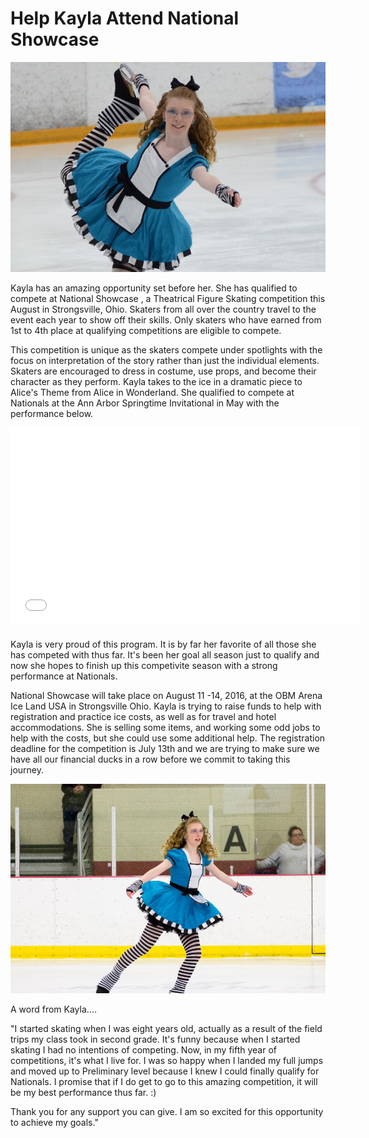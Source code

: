 # Help Kayla Attend National Showcase

![](images/kayla_nationalshowcase.jpg)

Kayla has an amazing opportunity set before her. She has qualified to compete at National Showcase , a Theatrical Figure Skating competition this August in Strongsville, Ohio. Skaters from all over the country travel to the event each year to show off their skills. Only skaters who have earned from 1st to 4th place at qualifying competitions are eligible to compete.

This competition is unique as the skaters compete under spotlights with the focus on interpretation of the story rather than just the individual elements. Skaters are encouraged to dress in costume, use props, and become their character as they perform. Kayla takes to the ice in a dramatic piece to Alice's Theme from Alice in Wonderland. She qualified to compete at Nationals at the Ann Arbor Springtime Invitational in May with the performance below.  

<iframe media_type="0" media_id="oN8ED4n8b5E" class="youtube-replace" title="YouTube video player" style="margin-bottom:20px;width:560px;height:315px;" src="//www.youtube.com/embed/oN8ED4n8b5E/?rel=0" frameborder="0" allowfullscreen="1"></iframe>
Kayla is very proud of this program. It is by far her favorite of all those she has competed with thus far.  It's been her goal all season just to qualify and now she hopes to finish up this competivite season with a strong performance at Nationals. 

National Showcase will take place on August 11 -14, 2016, at the OBM Arena Ice Land USA in Strongsville Ohio.  Kayla is trying to raise funds to help with registration and practice ice costs, as well as for travel and hotel accommodations.  She is selling some items, and working some odd jobs to help with the costs, but she could use some additional help. The registration deadline for the competition is July 13th and we are trying to make sure we have all our financial ducks in a row before we commit to taking this journey.

![](images/kayla_nationalshowcase2.jpg)

A word from Kayla....

"I started skating when I was eight years old, actually as a result of the field trips my class took in second grade. It's funny because when I started skating I had no intentions of competing. Now, in my fifth year of competitions, it's what I live for. I was so happy when I landed my full jumps and moved up to Preliminary level because I knew I could finally qualify for Nationals. I promise that if I do get to go to this amazing competition, it will be my best performance thus far. :)

Thank you for any support you can give. I am so excited for this opportunity to achieve my goals."
